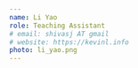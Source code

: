 ```yaml
---
name: Li Yao
role: Teaching Assistant
# email: shivasj AT gmail
# website: https://kevinl.info
photo: li_yao.png
---
```

